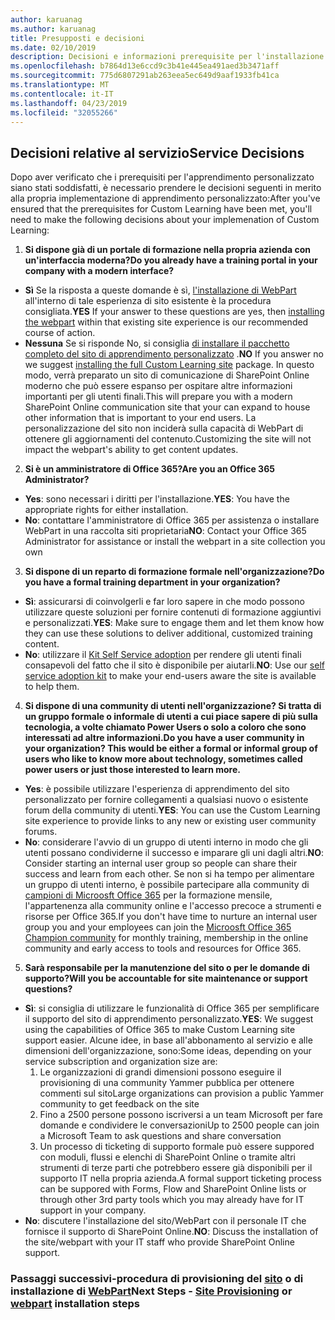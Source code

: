 ```yaml
---
author: karuanag
ms.author: karuanag
title: Presupposti e decisioni
ms.date: 02/10/2019
description: Decisioni e informazioni prerequisite per l'installazione e la configurazione di apprendimento personalizzato
ms.openlocfilehash: b7864d13e6ccd9c3b41e445ea491aed3b3471aff
ms.sourcegitcommit: 775d6807291ab263eea5ec649d9aaf1933fb41ca
ms.translationtype: MT
ms.contentlocale: it-IT
ms.lasthandoff: 04/23/2019
ms.locfileid: "32055266"
---
```

## <a name="service-decisions"></a><span data-ttu-id="655f3-103">Decisioni relative al servizio</span><span class="sxs-lookup"><span data-stu-id="655f3-103">Service Decisions</span></span>

<span data-ttu-id="655f3-104">Dopo aver verificato che i prerequisiti per l'apprendimento personalizzato siano stati soddisfatti, è necessario prendere le decisioni seguenti in merito alla propria implementazione di apprendimento personalizzato:</span><span class="sxs-lookup"><span data-stu-id="655f3-104">After you've ensured that the prerequisites for Custom Learning have been met, you'll need to make the following decisions about your implemenation of Custom Learning:</span></span>

1. <span data-ttu-id="655f3-105">**Si dispone già di un portale di formazione nella propria azienda con un'interfaccia moderna?**</span><span class="sxs-lookup"><span data-stu-id="655f3-105">**Do you already have a training portal in your company with a modern interface?**</span></span>

- <span data-ttu-id="655f3-106">**Sì** Se la risposta a queste domande è sì, [l'installazione di WebPart](installwebpart.md) all'interno di tale esperienza di sito esistente è la procedura consigliata.</span><span class="sxs-lookup"><span data-stu-id="655f3-106">**YES** If your answer to these questions are yes, then [installing the webpart](installwebpart.md) within that existing site experience is our recommended course of action.</span></span>
- <span data-ttu-id="655f3-107">**Nessuna** Se si risponde No, si consiglia [di installare il pacchetto completo del sito di apprendimento personalizzato](installsitepackage.md) .</span><span class="sxs-lookup"><span data-stu-id="655f3-107">**NO** If you answer no we suggest [installing the full Custom Learning site](installsitepackage.md) package.</span></span>  <span data-ttu-id="655f3-108">In questo modo, verrà preparato un sito di comunicazione di SharePoint Online moderno che può essere espanso per ospitare altre informazioni importanti per gli utenti finali.</span><span class="sxs-lookup"><span data-stu-id="655f3-108">This will prepare you with a modern SharePoint Online communication site that your can expand to house other information that is important to your end users.</span></span>  <span data-ttu-id="655f3-109">La personalizzazione del sito non inciderà sulla capacità di WebPart di ottenere gli aggiornamenti del contenuto.</span><span class="sxs-lookup"><span data-stu-id="655f3-109">Customizing the site will not impact the webpart's ability to get content updates.</span></span> 

2. <span data-ttu-id="655f3-110">**Si è un amministratore di Office 365?**</span><span class="sxs-lookup"><span data-stu-id="655f3-110">**Are you an Office 365 Administrator?**</span></span>

- <span data-ttu-id="655f3-111">**Yes**: sono necessari i diritti per l'installazione.</span><span class="sxs-lookup"><span data-stu-id="655f3-111">**YES**:  You have the appropriate rights for either installation.</span></span>
- <span data-ttu-id="655f3-112">**No**: contattare l'amministratore di Office 365 per assistenza o installare WebPart in una raccolta siti proprietaria</span><span class="sxs-lookup"><span data-stu-id="655f3-112">**NO**: Contact your Office 365 Administrator for assistance or install the webpart in a site collection you own</span></span>

3. <span data-ttu-id="655f3-113">**Si dispone di un reparto di formazione formale nell'organizzazione?**</span><span class="sxs-lookup"><span data-stu-id="655f3-113">**Do you have a formal training department in your organization?**</span></span>

- <span data-ttu-id="655f3-114">**Sì**: assicurarsi di coinvolgerli e far loro sapere in che modo possono utilizzare queste soluzioni per fornire contenuti di formazione aggiuntivi e personalizzati.</span><span class="sxs-lookup"><span data-stu-id="655f3-114">**YES**:  Make sure to engage them and let them know how they can use these solutions to deliver additional, customized training content.</span></span>
- <span data-ttu-id="655f3-115">**No**: utilizzare il [Kit Self Service adoption](driveadoption.md) per rendere gli utenti finali consapevoli del fatto che il sito è disponibile per aiutarli.</span><span class="sxs-lookup"><span data-stu-id="655f3-115">**NO**:  Use our [self service adoption kit](driveadoption.md) to make your end-users aware the site is available to help them.</span></span>

4. <span data-ttu-id="655f3-116">**Si dispone di una community di utenti nell'organizzazione?  Si tratta di un gruppo formale o informale di utenti a cui piace sapere di più sulla tecnologia, a volte chiamato Power Users o solo a coloro che sono interessati ad altre informazioni.**</span><span class="sxs-lookup"><span data-stu-id="655f3-116">**Do you have a user community in your organization?  This would be either a formal or informal group of users who like to know more about technology, sometimes called power users or just those interested to learn more.**</span></span>

- <span data-ttu-id="655f3-117">**Yes**: è possibile utilizzare l'esperienza di apprendimento del sito personalizzato per fornire collegamenti a qualsiasi nuovo o esistente forum della community di utenti.</span><span class="sxs-lookup"><span data-stu-id="655f3-117">**YES**:  You can use the Custom Learning site experience to provide links to any new or existing user community forums.</span></span>
- <span data-ttu-id="655f3-118">**No**: considerare l'avvio di un gruppo di utenti interno in modo che gli utenti possano condividerne il successo e imparare gli uni dagli altri.</span><span class="sxs-lookup"><span data-stu-id="655f3-118">**NO**:  Consider starting an internal user group so people can share their success and learn from each other.</span></span>  <span data-ttu-id="655f3-119">Se non si ha tempo per alimentare un gruppo di utenti interno, è possibile partecipare alla community di [campioni di Microosft Office 365](https://aka.ms/O365Champions) per la formazione mensile, l'appartenenza alla community online e l'accesso precoce a strumenti e risorse per Office 365.</span><span class="sxs-lookup"><span data-stu-id="655f3-119">If you don't have time to nurture an internal user group you and your employees can join the [Microosft Office 365 Champion community](https://aka.ms/O365Champions) for monthly training, membership in the online community and early access to tools and resources for Office 365.</span></span>

5.  <span data-ttu-id="655f3-120">**Sarà responsabile per la manutenzione del sito o per le domande di supporto?**</span><span class="sxs-lookup"><span data-stu-id="655f3-120">**Will you be accountable for site maintenance or support questions?**</span></span>

- <span data-ttu-id="655f3-121">**Sì**: si consiglia di utilizzare le funzionalità di Office 365 per semplificare il supporto del sito di apprendimento personalizzato.</span><span class="sxs-lookup"><span data-stu-id="655f3-121">**YES**: We suggest using the capabilities of Office 365 to make Custom Learning site support easier.</span></span>  <span data-ttu-id="655f3-122">Alcune idee, in base all'abbonamento al servizio e alle dimensioni dell'organizzazione, sono:</span><span class="sxs-lookup"><span data-stu-id="655f3-122">Some ideas, depending on your service subscription and organization size are:</span></span>
    1. <span data-ttu-id="655f3-123">Le organizzazioni di grandi dimensioni possono eseguire il provisioning di una community Yammer pubblica per ottenere commenti sul sito</span><span class="sxs-lookup"><span data-stu-id="655f3-123">Large organizations can provision a public Yammer community to get feedback on the site</span></span>
    2. <span data-ttu-id="655f3-124">Fino a 2500 persone possono iscriversi a un team Microsoft per fare domande e condividere le conversazioni</span><span class="sxs-lookup"><span data-stu-id="655f3-124">Up to 2500 people can join a Microsoft Team to ask questions and share conversation</span></span>
    3. <span data-ttu-id="655f3-125">Un processo di ticketing di supporto formale può essere suppored con moduli, flussi e elenchi di SharePoint Online o tramite altri strumenti di terze parti che potrebbero essere già disponibili per il supporto IT nella propria azienda.</span><span class="sxs-lookup"><span data-stu-id="655f3-125">A formal support ticketing process can be suppored with Forms, Flow and SharePoint Online lists or through other 3rd party tools which you may already have for IT support in your company.</span></span> 
- <span data-ttu-id="655f3-126">**No**: discutere l'installazione del sito/WebPart con il personale IT che fornisce il supporto di SharePoint Online.</span><span class="sxs-lookup"><span data-stu-id="655f3-126">**NO**:  Discuss the installation of the site/webpart with your IT staff who provide SharePoint Online support.</span></span>  

### <a name="next-steps---site-provisioninginstallsitepackagemd-or-webpartinstallwebpartmd-installation-steps"></a><span data-ttu-id="655f3-127">Passaggi successivi-procedura di provisioning del [sito](installsitepackage.md) o di installazione di [WebPart](installwebpart.md)</span><span class="sxs-lookup"><span data-stu-id="655f3-127">Next Steps - [Site Provisioning](installsitepackage.md) or [webpart](installwebpart.md) installation steps</span></span>